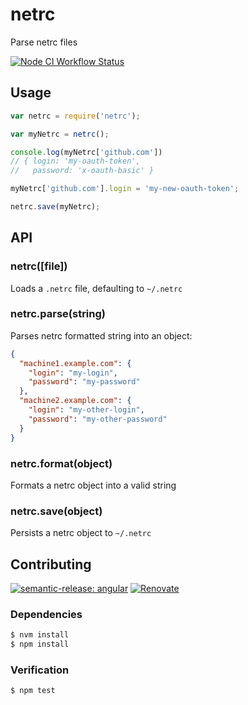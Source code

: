 # netrc

Parse netrc files

<!--status-badges start -->

[![Node CI Workflow Status][github-actions-ci-badge]][github-actions-ci-link]

<!--status-badges end -->

## Usage

<!--consumer-badges start -->

<!--consumer-badges end -->

```js
var netrc = require('netrc');

var myNetrc = netrc();

console.log(myNetrc['github.com'])
// { login: 'my-oauth-token',
//   password: 'x-oauth-basic' }

myNetrc['github.com'].login = 'my-new-oauth-token';

netrc.save(myNetrc);
```

## API

### netrc([file])

Loads a `.netrc` file, defaulting to `~/.netrc`

### netrc.parse(string)

Parses netrc formatted string into an object:

```json
{
  "machine1.example.com": {
    "login": "my-login",
    "password": "my-password"
  },
  "machine2.example.com": {
    "login": "my-other-login",
    "password": "my-other-password"
  }
}
```

### netrc.format(object)

Formats a netrc object into a valid string

### netrc.save(object)

Persists a netrc object to `~/.netrc`

## Contributing

<!--contribution-badges start -->

[![semantic-release: angular][semantic-release-badge]][semantic-release-link]
[![Renovate][renovate-badge]][renovate-link]

<!--contribution-badges end -->

### Dependencies

```sh
$ nvm install
$ npm install
```

### Verification

```sh
$ npm test
```

[github-actions-ci-link]: https://github.com/travi/netrc/actions?query=workflow%3A%22Node.js+CI%22+branch%3Amaster

[github-actions-ci-badge]: https://img.shields.io/github/actions/workflow/status/travi/netrc/node-ci.yml.svg?branch=master&logo=github

[semantic-release-link]: https://github.com/semantic-release/semantic-release

[semantic-release-badge]: https://img.shields.io/badge/semantic--release-angular-e10079?logo=semantic-release

[renovate-link]: https://renovatebot.com

[renovate-badge]: https://img.shields.io/badge/renovate-enabled-brightgreen.svg?logo=renovatebot
